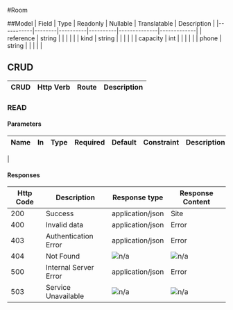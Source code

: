 #Room

##Model
| Field     | Type   | Readonly | Nullable | Translatable | Description |
|-----------|--------|----------|----------|--------------|-------------|
| reference | string |          |          |              |             |
| kind      | string |          |          |              |             |
| capacity  | int    |          |          |              |             |
| phone     | string |          |          |              |             |


## CRUD
| CRUD   | Http Verb | Route      | Description      |
|--------|-----------|------------|------------------|

### READ

#### Parameters
| Name         | In        | Type    | Required            | Default     | Constraint                    | Description |
|--------------|-----------|---------|---------------------|-------------|-------------------------------|-------------|
| 


#### Responses
| Http Code | Description           | Response type    | Response Content |
|-----------|-----------------------|------------------|------------------|
| 200       | Success               | application/json | Site             |
| 400       | Invalid data          | application/json | Error            |
| 403       | Authentication Error  | application/json | Error            |
| 404       | Not Found             | ![n/a][naIcon]   | ![n/a][naIcon]   |
| 500       | Internal Server Error | application/json | Error            |
| 503       | Service Unavailable   | ![n/a][naIcon]   | ![n/a][naIcon]   |

[trueIcon]: https://maxcdn.icons8.com/Color/PNG/24/Very_Basic/checkmark-24.png
[falseIcon]: https://maxcdn.icons8.com/Color/PNG/24/User_Interface/delete_sign-24.png
[naIcon]: https://maxcdn.icons8.com/Color/PNG/24/Business/not_applicable-24.png